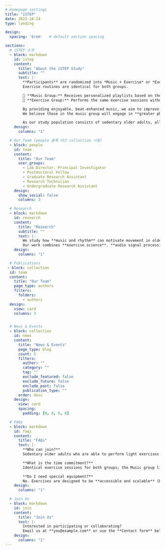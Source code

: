 ```yaml
---
# Homepage settings
title: "iSTEP"
date: 2022-10-24
type: landing

design:
  spacing: '6rem'   # default section spacing

sections:
  # iSTEP 소개
  - block: markdown
    id: istep
    content:
      title: "About the iSTEP Study"
      subtitle: ""
      text: |-
        **Participants** are randomized into *Music + Exercise* or *Exercise* group.  
        Exercise routines are identical for both groups.

        🎵 **Music Group:** Receives personalized playlists based on their own music interests.  
        💪 **Exercise Group:** Performs the same exercise sessions without music.

        By providing enjoyable, beat-enhanced music, we aim to improve participants’ relationship to exercise and motivation.  
        We believe those in the music group will engage in **greater physical activity** compared to those who do not.

        As our study population consists of sedentary older adults, all exercises are **accessible and scalable** (using a band, chair, wall, etc.).
    design:
      columns: "1"

  # Our Team (people 블록 대신 collection 사용)
  - block: people
    id: team
    content:
      title: "Our Team"
      user_groups:
        - Lab Director, Principal Investigator
        - Postdoctoral Fellow
        - Graduate Research Assistant
        - Research Technician
        - Undergraduate Research Assistant
    design:
      show_social: false
      columns: 3

  # Research
  - block: markdown
    id: research
    content:
      title: "Research"
      subtitle: ""
      text: |-
        We study how **music and rhythm** can motivate movement in older adults.  
        Our work combines **exercise science**, **audio signal processing**, and **field interventions**.
    design:
      columns: "1"

  # Publications
 - block: collection
  id: team
  content:
    title: "Our Team"
    page_type: authors
    filters:
      folders:
        - authors
  design:
    view: card
    columns: 3


  # News & Events
  - block: collection
    id: news
    content:
      title: "News & Events"
      page_type: blog
      count: 5
      filters:
        author: ""
        category: ""
        tag: ""
        exclude_featured: false
        exclude_future: false
        exclude_past: false
        publication_type: ""
      order: desc
    design:
      view: card
      spacing:
        padding: [0, 0, 0, 0]

  # FAQs
  - block: markdown
    id: faqs
    content:
      title: "FAQs"
      text: |-
        **Who can join?**  
        Sedentary older adults who are able to perform light exercises.

        **What is the time commitment?**  
        Identical exercise sessions for both groups; the Music group listens to personalized playlists.

        **Do I need special equipment?**  
        No. Exercises are designed to be **accessible and scalable** (band, chair, wall, etc.).
    design:
      columns: "1"

  # Join Us
  - block: markdown
    id: join
    content:
      title: "Join Us"
      text: |-
        Interested in participating or collaborating?  
        Email us at **you@example.com** or use the **Contact form** below.
    design:
      columns: "1"
---
```

